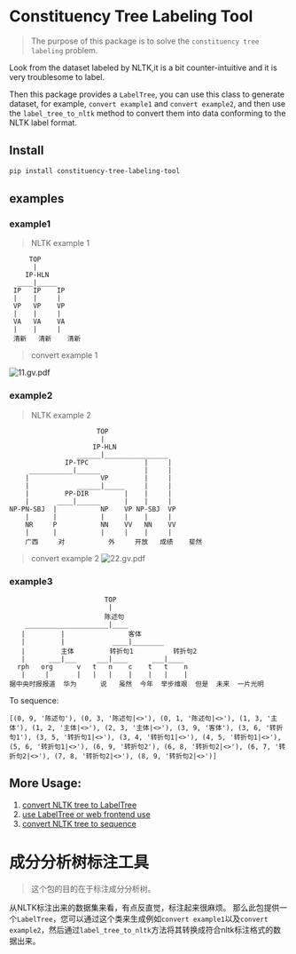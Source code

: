 # Constituency Tree Labeling Tool

> The purpose of this package is to solve the `constituency tree labeling` problem.

Look from the dataset labeled by NLTK,it is a bit counter-intuitive and it is very troublesome to label.

Then this package provides a `LabelTree`, you can use this class to generate dataset, for example, `convert example1` and `convert example2`, and then use the `label_tree_to_nltk` method to convert them into data conforming to the NLTK label format. 

## Install

```bash
pip install constituency-tree-labeling-tool
```

## examples

### example1

> NLTK example 1
```
     TOP      
      |        
    IP-HLN    
  ____|_____   
 IP   IP    IP
 |    |     |  
 VP   VP    VP
 |    |     |  
 VA   VA    VA
 |    |     |  
 清新   清新    清新
```

> convert example 1

![11.gv.pdf](https://raw.githubusercontent.com/geasyheart/constituency-tree-labeling-tool/main/constituency_labeling/tests/examples/11.gv.svg)

### example2
> NLTK example 2
```
                      TOP                 
                       |                   
                     IP-HLN               
                 ______|________________   
              IP-TPC              |     | 
     ___________|______           |     |  
    |                  VP         |     | 
    |            ______|_____     |     |  
    |         PP-DIR         |    |     | 
    |       ____|______      |    |     |  
NP-PN-SBJ  |           NP    VP NP-SBJ  VP
    |      |           |     |    |     |  
    NR     P           NN    VV   NN    VV
    |      |           |     |    |     |  
    广西     对           外     开放   成绩    斐然
```
> convert example 2
![22.gv.pdf](https://raw.githubusercontent.com/geasyheart/constituency-tree-labeling-tool/main/constituency_labeling/tests/examples/22.gv.svg)

### example3

```
                        TOP                    
                         |                      
                        陈述句                    
    _____________________|____                  
   |         |                客体               
   |         |            ____|________         
   |         主体         转折句1          转折句2     
   |      ___|___     ___|____      ___|____    
  rph   org      v   t   n    c    t   t    n  
   |     |       |   |   |    |    |   |    |   
据中央时报报道  华为      说   虽然  今年  举步维艰  但是  未来  一片光明
```

To sequence:

```
[(0, 9, '陈述句'), (0, 3, '陈述句|<>'), (0, 1, '陈述句|<>'), (1, 3, '主体'), (1, 2, '主体|<>'), (2, 3, '主体|<>'), (3, 9, '客体'), (3, 6, '转折句1'), (3, 5, '转折句1|<>'), (3, 4, '转折句1|<>'), (4, 5, '转折句1|<>'), (5, 6, '转折句1|<>'), (6, 9, '转折句2'), (6, 8, '转折句2|<>'), (6, 7, '转折句2|<>'), (7, 8, '转折句2|<>'), (8, 9, '转折句2|<>')]

```


##  More Usage: 

1. [convert NLTK tree to LabelTree](./constituency_labeling/tests/test_convert.py)
2. [use LabelTree or web frontend use](./constituency_labeling/tests/test_label_tree.py)
3. [convert NLTK tree to sequence](./constituency_labeling/tests/test_transform.py)

# 成分分析树标注工具

> 这个包的目的在于标注成分分析树。

从NLTK标注出来的数据集来看，有点反直觉，标注起来很麻烦。
那么此包提供一个`LabelTree`，您可以通过这个类来生成例如`convert example1`以及`convert example2`，然后通过`label_tree_to_nltk`方法将其转换成符合nltk标注格式的数据出来。